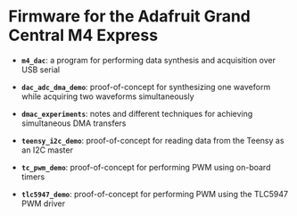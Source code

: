 # Firmware for the Adafruit Grand Central M4 Express

- **`m4_dac`**: a program for performing data synthesis and acquisition over
USB serial

- **`dac_adc_dma_demo`**: proof-of-concept for synthesizing one waveform while
acquiring two waveforms simultaneously

- **`dmac_experiments`**: notes and different techniques for achieving
simultaneous DMA transfers

- **`teensy_i2c_demo`**: proof-of-concept for reading data from the Teensy as
an I2C master

- **`tc_pwm_demo`**: proof-of-concept for performing PWM using on-board timers

- **`tlc5947_demo`**: proof-of-concept for performing PWM using the TLC5947
PWM driver
